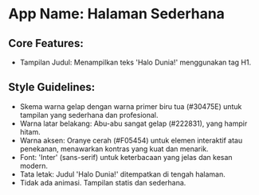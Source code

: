 # **App Name**: Halaman Sederhana

## Core Features:

- Tampilan Judul: Menampilkan teks 'Halo Dunia!' menggunakan tag H1.

## Style Guidelines:

- Skema warna gelap dengan warna primer biru tua (#30475E) untuk tampilan yang sederhana dan profesional.
- Warna latar belakang: Abu-abu sangat gelap (#222831), yang hampir hitam.
- Warna aksen: Oranye cerah (#F05454) untuk elemen interaktif atau penekanan, menawarkan kontras yang kuat dan menarik.
- Font: 'Inter' (sans-serif) untuk keterbacaan yang jelas dan kesan modern.
- Tata letak: Judul 'Halo Dunia!' ditempatkan di tengah halaman.
- Tidak ada animasi. Tampilan statis dan sederhana.